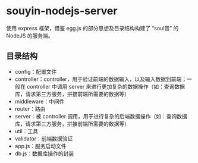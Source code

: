 # souyin-nodejs-server

使用 express 框架，借鉴 egg.js 的部分思想及目录结构构建了 “soul音” 的 NodeJS 的服务端。

## 目录结构

- config：配置文件
- controller：controller，用于验证前端的数据输入，以及输入数据到前端；一般在 controller 中调用 server 来进行更加复杂的数据操作（如：查询数据库，请求第三方服务，拼接前端所需要的数据等）
- middleware：中间件
- router：路由
- server：被 controller 调用，用于进行复杂的后端数据操作（如：查询数据库，请求第三方服务，拼接前端所需要的数据等）
- util：工具
- validator：前端数据验证
- app.js：服务启动文件
- db.js：数据库操作的封装